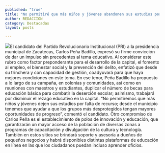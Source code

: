```yaml
---
published: "true"
title: "No permitiré que más niños y jóvenes abandonen sus estudios por falta de recursos: Carlos Peña "
author: REDACCION
category: Destacadas
layout: posts

---
```


![](http://i.imgur.com/Gn7LXy7m.jpg)El candidato del Partido Revolucionario Institucional (PRI) a la presidencia municipal de Zacatecas, Carlos Peña Badillo, expresó su firme convicción de dar un impulso sin precedentes al tema educativo.
Al considerar este rubro como factor preponderante para el desarrollo de la capital, el fomento al empleo, el bienestar social y la prevención del delito, enfatizó que desde su trinchera y con capacidad de gestión, coadyuvará para que haya mejores condiciones en este tema.
En ese tenor, Peña Badillo ha propuesto a lo largo de su campaña, en colonias y comunidades, así como en reuniones con maestros y estudiantes, duplicar el número de becas para educación básica para combatir la deserción escolar; asimismo, trabajará por disminuir el rezago educativo en la capital. 
“No permitiremos que más niños y jóvenes dejen sus estudios por falta de recurso; desde el municipio tenemos que ayudar a que los grupos más desprotegidos tengan mayores oportunidades de progreso”, comentó el candidato.
Otro compromiso de Carlos Peña es el establecimiento de polos de innovación y educación, que garantizarán un mayor acceso de la población de diversas zonas a programas de capacitación y divulgación de la cultura y tecnología.
También en estos sitios se brindará soporte y asesoría a dueños de pequeños negocios y habrá disponibles distintas plataformas de educación en línea en las que los ciudadanos puedan incluso aprender oficios. 


